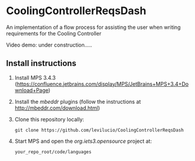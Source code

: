 # CoolingControllerReqsDash
An implementation of a flow process for assisting the user when writing requirements for the Cooling Controller

Video demo: under construction.....

## Install instructions

1. Install MPS 3.4.3 (https://confluence.jetbrains.com/display/MPS/JetBrains+MPS+3.4+Download+Page)

2. Install the _mbeddr_ plugins (follow the instructions at http://mbeddr.com/download.html)

3. Clone this repository locally:

    `git clone https://github.com/levilucio/CoolingControllerReqsDash`


4. Start MPS and open the _org.iets3.opensource_ project at:

    `your_repo_root/code/languages`
